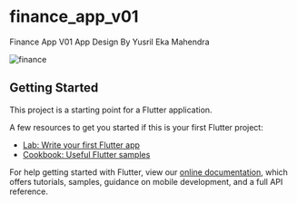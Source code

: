 # finance_app_v01

Finance App V01 App Design By Yusril Eka Mahendra

![finance](https://user-images.githubusercontent.com/65325397/116502735-8e632380-a8de-11eb-9d35-e3de9f7efc63.png)

## Getting Started

This project is a starting point for a Flutter application.

A few resources to get you started if this is your first Flutter project:

- [Lab: Write your first Flutter app](https://flutter.dev/docs/get-started/codelab)
- [Cookbook: Useful Flutter samples](https://flutter.dev/docs/cookbook)

For help getting started with Flutter, view our
[online documentation](https://flutter.dev/docs), which offers tutorials,
samples, guidance on mobile development, and a full API reference.
